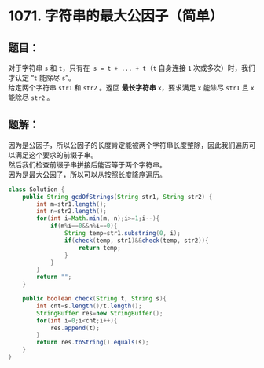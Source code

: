 # 1071. 字符串的最大公因子（简单）
## 题目：
对于字符串 `s` 和 `t`，只有在` s = t + ... + t`（`t` 自身连接 `1` 次或多次）时，我们才认定 “`t` 能除尽 `s`”。\
给定两个字符串 `str1` 和 `str2` 。返回 **最长字符串** `x`，要求满足 `x` 能除尽 `str1` 且 `x` 能除尽 `str2` 。
## 题解：
因为是公因子，所以公因子的长度肯定能被两个字符串长度整除，因此我们遍历可以满足这个要求的前缀子串。\
然后我们检查前缀子串拼接后能否等于两个字符串。\
因为是最大公因子，所以可以从按照长度降序遍历。
```java
class Solution {
    public String gcdOfStrings(String str1, String str2) {
        int m=str1.length();
        int n=str2.length();
        for(int i=Math.min(m, n);i>=1;i--){
            if(m%i==0&&n%i==0){
                String temp=str1.substring(0, i);
                if(check(temp, str1)&&check(temp, str2)){
                    return temp;
                }
            }
        }
        return "";
    }

    public boolean check(String t, String s){
        int cnt=s.length()/t.length();
        StringBuffer res=new StringBuffer();
        for(int i=0;i<cnt;i++){
            res.append(t);
        }
        return res.toString().equals(s);
    }
}
```
